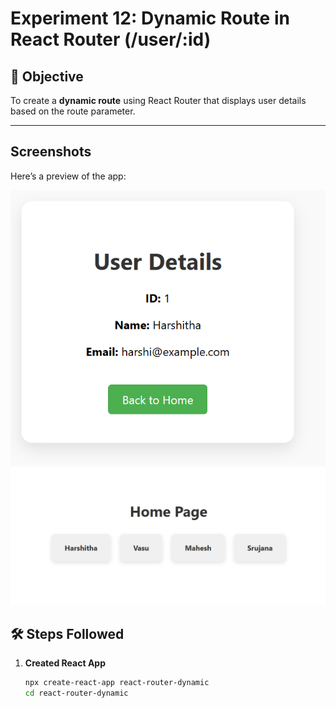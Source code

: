 # Experiment 12: Dynamic Route in React Router (/user/:id)

## 🎯 Objective
To create a **dynamic route** using React Router that displays user details based on the route parameter.

---

## Screenshots

Here’s a preview of the app:

![App Screenshot](public/ss1.png)
![App Screenshot](public/ss2.png)


## 🛠️ Steps Followed

1. **Created React App**
   ```bash
   npx create-react-app react-router-dynamic
   cd react-router-dynamic
